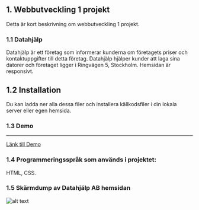 ## 1. Webbutveckling 1 projekt
Detta är kort beskrivning om webbutveckling 1 projekt.
### 1.1 Datahjälp
Datahjälp är ett företag som informerar kunderna om företagets priser och kontaktuppgifter till detta företag. Datahjälp hjälper kunder att laga sina datorer och företaget ligger i Ringvägen 5, Stockholm. Hemsidan är responsivt.

## 1.2 Installation
Du kan ladda ner alla dessa filer och installera källkodsfiler i din lokala server eller egen hemsida.

### 1.3 Demo
___
[Länk till Demo](http://studenter.miun.se/~faha1801/dt057g/projekt/hemsidan_webutveckling%201/index.html)
### 1.4 Programmeringsspråk som används i projektet:
HTML, CSS.
### 1.5 Skärmdump av Datahjälp AB hemsidan
![alt text](https://github.com/fadihanna123/schoolwork/blob/master/screenshot.png "Screenshot av hemsidan")

